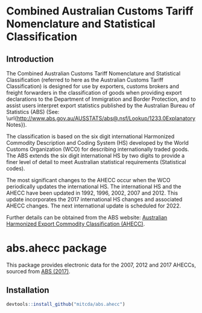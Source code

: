 # Combined Australian Customs Tariff Nomenclature and Statistical Classification

## Introduction

The Combined Australian Customs Tariff Nomenclature and Statistical
Classification (referred to here as the Australian Customs Tariff Classification) is designed
for use by exporters, customs brokers and freight forwarders in the
classification of goods when providing export declarations to the Department of
Immigration and Border Protection, and to assist users interpret export
statistics published by the Australian Bureau of Statistics (ABS) (See: \url{http://www.abs.gov.au/AUSSTATS/abs@.nsf/Lookup/1233.0Explanatory Notes}).

The classification is based on the six digit international Harmonized Commodity
Description and Coding System (HS) developed by the World Customs Organization
(WCO) for describing internationally traded goods. The ABS extends the six digit
international HS by two digits to provide a finer level of detail to meet
Australian statistical requirements (Statistical codes).

The most significant changes to the AHECC occur when the WCO periodically
updates the international HS. The international HS and the AHECC have been
updated in 1992, 1996, 2002, 2007 and 2012. This update incorporates the 2017
international HS changes and associated AHECC changes. The next international
update is scheduled for 2022.

Further details can be obtained from the ABS website: [Australian Harmonized Export Commodity Classification (AHECC)](http://www.abs.gov.au/ausstats/abs@.nsf/mf/1233.0).



# abs.ahecc package

This package provides electronic data for the 2007, 2012 and 2017 AHECCs,
sourced from [ABS (2017)](http://www.abs.gov.au/ausstats/abs@.nsf/mf/1233.0).


## Installation

```r
devtools::install_github("mitcda/abs.ahecc")
```
